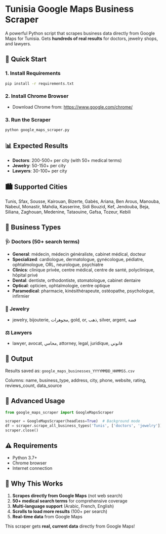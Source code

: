 # Tunisia Google Maps Business Scraper

A powerful Python script that scrapes business data directly from Google Maps for Tunisia. Gets **hundreds of real results** for doctors, jewelry shops, and lawyers.

## 🚀 Quick Start

### 1. Install Requirements
```bash
pip install -r requirements.txt
```

### 2. Install Chrome Browser
- Download Chrome from: https://www.google.com/chrome/

### 3. Run the Scraper
```bash
python google_maps_scraper.py
```

## 📊 Expected Results

- **Doctors**: 200-500+ per city (with 50+ medical terms)
- **Jewelry**: 50-150+ per city  
- **Lawyers**: 30-100+ per city

## 🏙️ Supported Cities

Tunis, Sfax, Sousse, Kairouan, Bizerte, Gabès, Ariana, Ben Arous, Manouba, Nabeul, Monastir, Mahdia, Kasserine, Sidi Bouzid, Kef, Jendouba, Beja, Siliana, Zaghouan, Medenine, Tataouine, Gafsa, Tozeur, Kebili

## 🏢 Business Types

### 🩺 **Doctors** (50+ search terms)
- **General**: médecin, médecin généraliste, cabinet médical, docteur
- **Specialized**: cardiologue, dermatologue, gynécologue, pédiatre, ophtalmologue, ORL, neurologue, psychiatre
- **Clinics**: clinique privée, centre médical, centre de santé, polyclinique, hôpital privé
- **Dental**: dentiste, orthodontiste, stomatologue, cabinet dentaire
- **Optical**: opticien, ophtalmologie, centre optique
- **Paramedical**: pharmacie, kinésithérapeute, ostéopathe, psychologue, infirmier

### 💎 **Jewelry**
- jewelry, bijouterie, مجوهرات, gold, or, ذهب, silver, argent, فضة

### ⚖️ **Lawyers**
- lawyer, avocat, محامي, attorney, legal, juridique, قانوني

## 📁 Output

Results saved as: `google_maps_businesses_YYYYMMDD_HHMMSS.csv`

Columns: name, business_type, address, city, phone, website, rating, reviews_count, data_source

## 🔧 Advanced Usage

```python
from google_maps_scraper import GoogleMapsScraper

scraper = GoogleMapsScraper(headless=True)  # Background mode
df = scraper.scrape_all_business_types('Tunis', ['doctors', 'jewelry'])
scraper.close()
```

## ⚠️ Requirements

- Python 3.7+
- Chrome browser
- Internet connection

## 🎉 Why This Works

1. **Scrapes directly from Google Maps** (not web search)
2. **50+ medical search terms** for comprehensive coverage
3. **Multi-language support** (Arabic, French, English)
4. **Scrolls to load more results** (100+ per search)
5. **Real-time data** from Google Maps

This scraper gets **real, current data** directly from Google Maps!